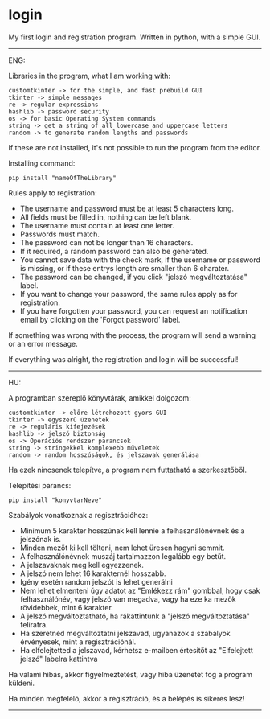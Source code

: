 # login

My first login and registration program. Written in python, with a simple GUI. 

------------------------------------------------------------------------------------------------------------------------


ENG:


Libraries in the program, what I am working with:


    customtkinter -> for the simple, and fast prebuild GUI
    tkinter -> simple messages
    re -> regular expressions
    hashlib -> password security
    os -> for basic Operating System commands
    string -> get a string of all lowercase and uppercase letters
    random -> to generate random lengths and passwords


If these are not installed, it's not possible to run the program from the editor.

Installing command:    
    
    pip install "nameOfTheLibrary"


Rules apply to registration:
- The username and password must be at least 5 characters long. 
- All fields must be filled in, nothing can be left blank.
- The username must contain at least one letter.
- Passwords must match.
- The password can not be longer than 16 characters.
- If it required, a random password can also be generated.
- You cannot save data with the check mark, if the username or password is missing, or if these entrys length are smaller than 6 charater.
- The password can be changed, if you click "jelszó megváltoztatása" label.
- If you want to change your password, the same rules apply as for registration.
- If you have forgotten your password, you can request an notification email by clicking on the 'Forgot password' label.


If something was wrong with the process, the program will send a warning or an error message.


If everything was alright, the registration and login will be successful!


------------------------------------------------------------------------------------------------------------------------


HU:


A programban szereplő könyvtárak, amikkel dolgozom: 

    customtkinter -> előre létrehozott gyors GUI
    tkinter -> egyszerű üzenetek
    re -> reguláris kifejezések
    hashlib -> jelszó biztonság
    os -> Operációs rendszer parancsok
    string -> stringekkel komplexebb műveletek
    random -> random hosszúságok, és jelszavak generálása

Ha ezek nincsenek telepítve, a program nem futtatható a szerkesztőből.

Telepítési parancs:    
    
    pip install "konyvtarNeve"


Szabályok vonatkoznak a regisztrációhoz:
- Minimum 5 karakter hosszúnak kell lennie a felhasználónévnek és a jelszónak is. 
- Minden mezőt ki kell tölteni, nem lehet üresen hagyni semmit.
- A felhasználónévnek muszáj tartalmazzon legalább egy betűt.
- A jelszavaknak meg kell egyezzenek.
- A jelszó nem lehet 16 karakternél hosszabb.
- Igény esetén random jelszót is lehet generálni
- Nem lehet elmenteni úgy adatot az "Emlékezz rám" gombbal, hogy csak felhasználónév, vagy jelszó van megadva, vagy ha eze ka mezők rövidebbek, mint 6 karakter.
- A jelszó megváltoztatható, ha rákattintunk a "jelszó megváltoztatása" feliratra.
- Ha szeretnéd megváltoztatni jelszavad, ugyanazok a szabályok érvényesek, mint a regisztrációnál.
- Ha elfelejtetted a jelszavad, kérhetsz e-mailben értesítőt az "Elfelejtett jelszó" labelra kattintva


Ha valami hibás, akkor figyelmeztetést, vagy hiba üzenetet fog a program küldeni.


Ha minden megfelelő, akkor a regisztráció, és a belépés is sikeres lesz!

------------------------------------------------------------------------------------------------------------------------
